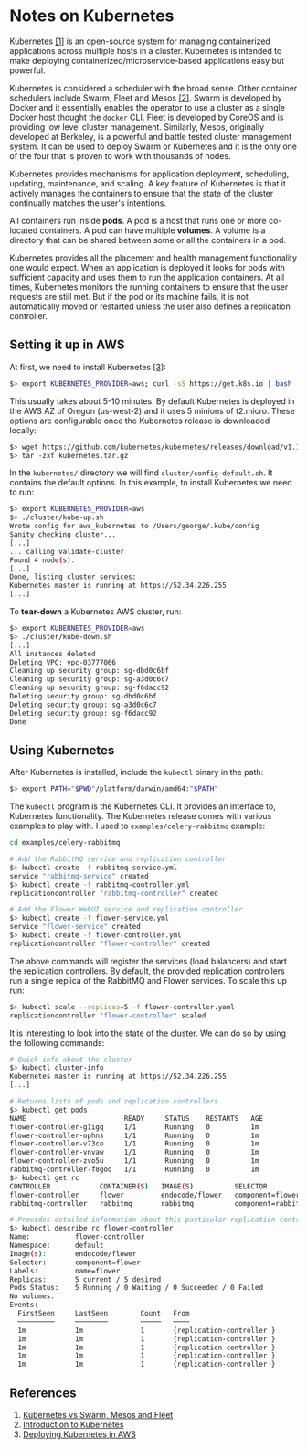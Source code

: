 # Notes on Kubernetes

Kubernetes [[1]][KubeIntro] is an open-source system for managing containerized
applications across multiple hosts in a cluster. Kubernetes is intended to
make deploying containerized/microservice-based applications easy but powerful.

Kubernetes is considered a scheduler with the broad sense. Other container
schedulers include Swarm, Fleet and Mesos [[2]][KubeVs]. Swarm is developed by
Docker and it essentially enables the operator to use a cluster as a single
Docker host thought the `docker` CLI. Fleet is developed by CoreOS and is
providing low level cluster management. Similarly, Mesos, originally developed
at Berkeley, is a powerful and battle tested cluster management system. It
can be used to deploy Swarm or Kubernetes and it is the only one of the four
that is proven to work with thousands of nodes.

Kubernetes provides mechanisms for application deployment, scheduling,
updating, maintenance, and scaling. A key feature of Kubernetes is that it
actively manages the containers to ensure that the state of the cluster
continually matches the user's intentions.

All containers run inside **pods**. A pod is a host that runs one or more
co-located containers. A pod can have multiple **volumes**. A volume is a
directory that can be shared between some or all the containers in a pod.

Kubernetes provides all the placement and health management functionality one
would expect. When an application is deployed it looks for pods with
sufficient capacity and uses them to run the application containers. At all
times, Kubernetes monitors the running containers to ensure that the user
requests are still met. But if the pod or its machine fails, it is not
automatically moved or restarted unless the user also defines a replication
controller.

## Setting it up in AWS

At first, we need to install Kubernetes [[3]][KubeAWS]:

```bash
$> export KUBERNETES_PROVIDER=aws; curl -sS https://get.k8s.io | bash
```

This usually takes about 5-10 minutes. By default Kubernetes is deployed in
the AWS AZ of Oregon (us-west-2) and it uses 5 minions of t2.micro. These
options are configurable once the Kubernetes release is downloaded locally:

```bash
$> wget https://github.com/kubernetes/kubernetes/releases/download/v1.1.3/kubernetes.tar.gz
$> tar -zxf kubernetes.tar.gz
```

In the `kubernetes/` directory we will find `cluster/config-default.sh`. It
contains the default options. In this example, to install Kubernetes we need
to run:

```bash
$> export KUBERNETES_PROVIDER=aws
$> ./cluster/kube-up.sh
Wrote config for aws_kubernetes to /Users/george/.kube/config
Sanity checking cluster...
[...]
... calling validate-cluster
Found 4 node(s).
[...]
Done, listing cluster services:
Kubernetes master is running at https://52.34.226.255
[...]
```

To **tear-down** a Kubernetes AWS cluster, run:

```bash
$> export KUBERNETES_PROVIDER=aws
$> ./cluster/kube-down.sh
[...]
All instances deleted
Deleting VPC: vpc-03777066
Cleaning up security group: sg-dbd0c6bf
Cleaning up security group: sg-a3d0c6c7
Cleaning up security group: sg-f6dacc92
Deleting security group: sg-dbd0c6bf
Deleting security group: sg-a3d0c6c7
Deleting security group: sg-f6dacc92
Done
```

## Using Kubernetes

After Kubernetes is installed, include the `kubectl` binary in the path:

```bash
$> export PATH="$PWD"/platform/darwin/amd64:"$PATH"
```

The `kubectl` program is the Kubernetes CLI. It provides an interface to,
Kubernetes functionality. The Kubernetes release comes with various examples
to play with. I used to `examples/celery-rabbitmq` example:

```bash
cd examples/celery-rabbitmq

# Add the RabbitMQ service and replication controller
$> kubectl create -f rabbitmq-service.yml
service "rabbitmq-service" created
$> kubectl create -f rabbitmq-controller.yml
replicationcontroller "rabbitmq-controller" created

# Add the Flower WebUI service and replication controller
$> kubectl create -f flower-service.yml
service "flower-service" created
$> kubectl create -f flower-controller.yml
replicationcontroller "flower-controller" created
```

The above commands will register the services (load balancers) and start the
replication controllers. By default, the provided replication controllers
run a single replica of the RabbitMQ and Flower services. To scale this up
run:

```bash
$> kubectl scale --replicas=5 -f flower-controller.yaml
replicationcontroller "flower-controller" scaled
```

It is interesting to look into the state of the cluster. We can do so by using
the following commands:

```bash
# Quick info about the cluster
$> kubectl cluster-info
Kubernetes master is running at https://52.34.226.255
[...]

# Returns lists of pods and replication controllers
$> kubectl get pods
NAME                        READY     STATUS    RESTARTS   AGE
flower-controller-g1igq     1/1       Running   0          1m
flower-controller-ophns     1/1       Running   0          1m
flower-controller-v73co     1/1       Running   0          1m
flower-controller-vnvaw     1/1       Running   0          1m
flower-controller-zvo5u     1/1       Running   0          1m
rabbitmq-controller-f8goq   1/1       Running   0          1m
$> kubectl get rc
CONTROLLER            CONTAINER(S)   IMAGE(S)          SELECTOR             REPLICAS   AGE
flower-controller     flower         endocode/flower   component=flower     5          1m
rabbitmq-controller   rabbitmq       rabbitmq          component=rabbitmq   1          2m

# Provides detailed information about this particular replication controller
$> kubectl describe rc flower-controller
Name:           flower-controller
Namespace:      default
Image(s):       endocode/flower
Selector:       component=flower
Labels:         name=flower
Replicas:       5 current / 5 desired
Pods Status:    5 Running / 0 Waiting / 0 Succeeded / 0 Failed
No volumes.
Events:
  FirstSeen     LastSeen        Count   From                            SubobjectPath   Reason                  Message
  ─────────     ────────        ─────   ────                            ─────────────   ──────                  ───────
  1m            1m              1       {replication-controller }                       SuccessfulCreate        Created pod: flower-controller-ophns
  1m            1m              1       {replication-controller }                       SuccessfulCreate        Created pod: flower-controller-vnvaw
  1m            1m              1       {replication-controller }                       SuccessfulCreate        Created pod: flower-controller-v73co
  1m            1m              1       {replication-controller }                       SuccessfulCreate        Created pod: flower-controller-zvo5u
  1m            1m              1       {replication-controller }                       SuccessfulCreate        Created pod: flower-controller-g1igq

```

## References

1. [Kubernetes vs Swarm, Mesos and Fleet][KubeVs]
2. [Introduction to Kubernetes][KubeIntro]
3. [Deploying Kubernetes in AWS][KubeAWS]

[KubeVs]: http://radar.oreilly.com/2015/10/swarm-v-fleet-v-kubernetes-v-mesos.html
[KubeIntro]: http://kubernetes.io/v1.1/docs/user-guide/overview.html
[KubeAWS]: http://kubernetes.io/v1.1/docs/getting-started-guides/aws.html

